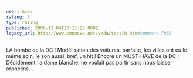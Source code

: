 ```yaml
---
user: Aces
rating: 5
type: rating
published: 2006-12-04T20:11:23.000Z
legacy_url: http://www.emunova.net/veda/test/8.htm#comment-7069
---
```

LA bombe de la DC !
Modélisation des voitures, parfaite, les villes ont eu le même soin, le son aussi, bref, un hit !
Encore un MUST-HAVE de la DC !
Décidément, la dame blanche, ne voulait pas partir sans nous laisser orphelins...